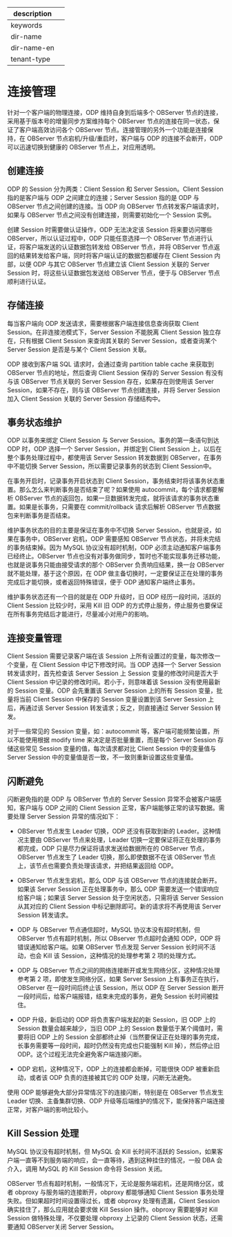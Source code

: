 |description||
|---|---|
|keywords||
|dir-name||
|dir-name-en||
|tenant-type||

# 连接管理

针对一个客户端的物理连接，ODP 维持自身到后端多个 OBServer 节点的连接，采用基于版本号的增量同步方案维持每个 OBServer 节点的连接在同一状态，保证了客户端高效访问各个 OBServer 节点。连接管理的另外一个功能是连接保持，在 OBServer 节点宕机/升级/重启时，客户端与 ODP 的连接不会断开，ODP 可以迅速切换到健康的 OBServer 节点上，对应用透明。

## 创建连接

ODP 的 Session 分为两类：Client Session 和 Server Session。Client Session 指的是客户端与 ODP 之间建立的连接；Server Session 指的是 ODP 与 OBServer 节点之间创建的连接。当 ODP 向 OBServer 节点转发客户端请求时，如果与 OBServer 节点之间没有创建连接，则需要初始化一个 Session 实例。

创建 Session 时需要做认证操作，ODP 无法决定该 Session 将来要访问哪些 OBServer，所以认证过程中，ODP 只能任意选择一个 OBServer 节点进行认证，将客户端发送的认证数据包转发给 OBServer 节点，并将 OBServer 节点返回的结果转发给客户端，同时将客户端认证的数据包都缓存在 Client Session 内部，以便 ODP 与其它 OBServer 节点建立该 Client Session 关联的 Server Session 时，将这些认证数据包发送给 OBServer 节点，便于与 OBServer 节点顺利进行认证。

## 存储连接

每当客户端向 ODP 发送请求，需要根据客户端连接信息查询获取 Client Session。在非连接池模式下，Server Session 不能脱离 Client Session 独立存在，只有根据 Client Session 来查询其关联的 Server Session，或者查询某个 Server Session 是否是与某个 Client Session 关联。

ODP 接收到客户端 SQL 请求时，会通过查询 partition table cache 来获取到 OBServer 节点的地址，然后查询 Client Session 保存的 Server Session 有没有与该 OBServer 节点关联的 Server Session 存在，如果存在则使用该 Server Session，如果不存在，则与该 OBServer 节点创建连接，并将 Server Session 加入 Client Session 关联的 Server Session 存储结构中。

## 事务状态维护

ODP 以事务来绑定 Client Session 与 Server Session。事务的第一条语句到达 ODP 时，ODP 选择一个 Server Session，并绑定到 Client Session 上，以后在整个事务处理过程中，都使用该 Server Session 转发数据到 OBServer，在事务中不能切换 Server Session，所以需要记录事务的状态到 Client Session中。

在事务开启时，记录事务开启状态到 Client Session，事务结束时将该事务状态重置。那么怎么来判断事务是否结束了呢？如果使用 autocommit，每个请求都要解析 OBServer 节点的返回包，如果一旦数据转发完成，就将该请求的事务状态重置。如果是长事务，只需要在 commit/rollback 请求后解析 OBServer 节点数据包来判断事务是否结束。

维护事务状态的目的主要是保证在事务中不切换 Server Session，也就是说，如果在事务中，OBServer 宕机，ODP 需要感知 OBServer 节点状态，并将未完结的事务结束掉。因为 MySQL 协议没有超时机制，ODP 必须主动通知客户端事务已经终止。OBServer 节点也没有对事务做同步，暂时也不能实现事务迁移功能，也就是说事务只能由接受请求的那个 OBServer 负责响应结果，换一台 OBServer 就不能处理，基于这个原因，在 ODP 做主备切换时，一定要保证正在处理的事务完成后才能切换，或者返回特殊错误，便于 ODP 通知客户端终止事务。

维护事务状态还有一个目的就是在 ODP 升级时，旧 ODP 经历一段时间，活跃的 Client Session 比较少时，采用 Kill 旧 ODP 的方式停止服务，停止服务也要保证在所有事务完结后才能进行，尽量减小对用户的影响。

## 连接变量管理

Client Session 需要记录客户端在该 Session 上所有设置过的变量，每次修改一个变量，在 Client Session 中记下修改时间。当 ODP 选择一个 Server Session 转发请求时，首先检查该 Server Session 上 Session 变量的修改时间是否大于 Client Session 中记录的修改时间。若小于，则意味着该 Session 没有使用最新的 Session 变量。ODP 会先重置该 Server Session 上的所有 Session 变量，批量将当前 Client Session 中保存的 Session 变量设置到该 Server Session 上后，再通过该 Server Session 转发请求；反之，则直接通过 Server Session 转发。

对于一些常见的 Session 变量，如：autocommit 等，客户端可能频繁设置，所以不能使用根据 modify time 来决定是否批量重置，而是每个 Server Session 存储这些常见 Session 变量的值，每次请求都对比 Client Session 中的变量值与 Server Session 中的变量值是否一致，不一致则重新设置这些变量值。

## 闪断避免

闪断避免指的是 ODP 与 OBServer 节点的 Server Session 异常不会被客户端感知，客户端与 ODP 之间的 Client Session 正常，客户端能够正常的读写数据。需要处理 Server Session 异常的情况如下：

* OBServer 节点发生 Leader 切换，ODP 还没有获取到新的 Leader。这种情况主要由 OBServer 节点来处理，Leader 切换一定要保证将正在处理的事务都完成，ODP 只是尽力保证将请求发送给数据所在的 OBServer 节点，OBServer 节点发生了 Leader 切换，那么即使数据不在该 OBServer 节点上，该节点也需要负责处理该请求，并把结果返回给 ODP。

* OBServer 节点发生宕机，那么 ODP 与该 OBServer 节点的连接就会断开。如果该 Server Session 正在处理事务中，那么 ODP 需要发送一个错误响应给客户端；如果该 Server Session 处于空闲状态，只需将该 Server Session 从其对应的 Client Session 中标记删除即可。新的请求将不再使用该 Server Session 转发请求。

* ODP 与 OBServer 节点通信超时，MySQL 协议本没有超时机制，但 OBServer 节点有超时机制，所以 OBserver 节点超时会通知 ODP，ODP 将错误通知给客户端。如果 OBServer 节点发现 Server Session 长时间不活动，也会 Kill 该 Session，这种情况的处理参考第 2 项的处理方式。

* ODP 与 OBServer 节点之间的网络连接断开或发生网络分区，这种情况处理参考第 2 项，即使发生网络分区，如果 Server Session 上有事务正在执行，OBServer 在一段时间后终止该 Session，所以 ODP 在 Server Session 断开一段时间后，给客户端报错，结束未完成的事务，避免 Session 长时间被挂住。

* ODP 升级，新启动的 ODP 将负责客户端发起的新 Session，旧 ODP 上的 Session 数量会越来越少，当旧 ODP 上的 Session 数量低于某个阈值时，需要将旧 ODP 上的 Session 全部都终止掉（当然要保证正在处理的事务完成，长事务需要等一段时间，超时仍然没有完成也只能强制 Kill 掉），然后停止旧 ODP。这个过程无法完全避免客户端连接闪断。

* ODP 宕机，这种情况下，ODP 上的连接都会断掉，可能很快 ODP 被重新启动，或者该 ODP 负责的连接被其它的 ODP 处理，闪断无法避免。

使用 ODP 能够避免大部分异常情况下的连接闪断，特别是在 OBServer 节点发生 Leader 切换、主备集群切换、ODP 升级等后端维护的情况下，能保持客户端连接正常，对客户端的影响比较小。

## Kill Session 处理

MySQL 协议没有超时机制，但 MySQL 会 Kill 长时间不活跃的 Session，如果客户端一直等不到服务端的响应，会一直等待，遇到这种挂住的情况，一般 DBA 会介入，调用 MySQL 的 Kill Session 命令将 Session 关闭。

OBServer 节点有超时机制，一般情况下，无论是服务端宕机，还是网络分区，或者 obproxy 与服务端的连接断开，obproxy 都能够通知 Client Session 事务处理失败。但如果超时时间设置得过长，或者 obproxy 处理有遗漏，Client Session 确实挂住了，那么应用就会要求做 Kill Session 操作。obproxy 需要能够对 Kill Session 做特殊处理，不仅要处理 obproxy 上记录的 Client Session 状态，还需要通知 OBServer关闭 Server Session。

